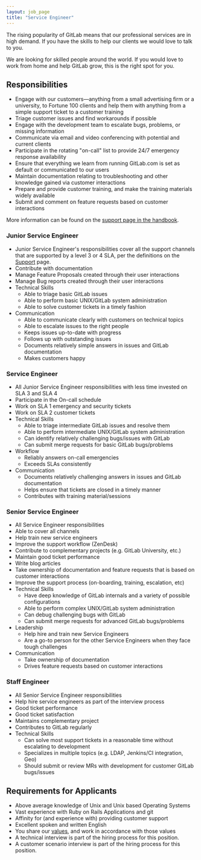 ```yaml
---
layout: job_page
title: "Service Engineer"
---
```

The rising popularity of GitLab means that our professional services are in high demand.
If you have the skills to help our clients we would love to talk to you.  

We are looking for skilled people around the world. If you would love to
work from home and help GitLab grow, this is the right spot for you.

## Responsibilities

* Engage with our customers—anything from a small advertising firm or a university, to Fortune 100 clients and
help them with anything from a simple support ticket to a customer training
* Triage customer issues and find workarounds if possible
* Engage with the development team to escalate bugs, problems, or missing information
* Communicate via email and video conferencing with potential and current clients
* Participate in the rotating "on-call" list to provide 24/7 emergency response availability
* Ensure that everything we learn from running GitLab.com is set as default or communicated to our users
* Maintain documentation relating to troubleshooting and other knowledge gained via customer interactions
* Prepare and provide customer training, and make the training materials widely available
* Submit and comment on feature requests based on customer interactions

More information can be found on the [support page in the handbook](https://about.gitlab.com/handbook/support/).

### Junior Service Engineer

* Junior Service Engineer's responsibilities cover all the support channels that are
supported by a level 3 or 4 SLA, per the definitions on the [Support](/handbook/support/#sla) page.
* Contribute with documentation 
* Manage Feature Proposals created through their user interactions
* Manage Bug reports created through their user interactions
* Technical Skills
    * Able to triage basic GitLab issues
    * Able to perform basic UNIX/GitLab system administration
    * Able to solve customer tickets in a timely fashion
* Communication
    * Able to communicate clearly with customers on technical topics
    * Able to escalate issues to the right people
    * Keeps issues up-to-date with progress
    * Follows up with outstanding issues
    * Documents relatively simple answers in issues and GitLab documentation
    * Makes customers happy
    
### Service Engineer 

* All Junior Service Engineer responsibilities with less time invested on SLA 3 and SLA 4
* Participate in the On-call schedule 
* Work on SLA 1 emergency and security tickets
* Work on SLA 2 customer tickets 
* Technical Skills
    * Able to triage intermediate GitLab issues and resolve them
    * Able to perform intermediate UNIX/GitLab system administration
    * Can identify relatively challenging bugs/issues with GitLab
    * Can submit merge requests for basic GitLab bugs/problems
* Workflow
    * Reliably answers on-call emergencies 
    * Exceeds SLAs consistently
* Communication
    * Documents relatively challenging answers in issues and GitLab documentation
    * Helps ensure that tickets are closed in a timely manner
    * Contributes with training material/sessions

### Senior Service Engineer

* All Service Engineer responsibilities 
* Able to cover all channels
* Help train new service engineers 
* Improve the support workflow (ZenDesk)
* Contribute to complementary projects (e.g. GitLab University, etc.)
* Maintain good ticket performance
* Write blog articles
* Take ownership of documentation and feature requests that is based on customer interactions
* Improve the support process (on-boarding, training, escalation, etc)
* Technical Skills
    * Have deep knowledge of GitLab internals and a variety of possible configurations
    * Able to perform complex UNIX/GitLab system administration
    * Can debug challenging bugs with GitLab
    * Can submit merge requests for advanced GitLab bugs/problems
* Leadership
    * Help hire and train new Service Engineers
    * Are a go-to person for the other Service Engineers when they face tough challenges
* Communication      
    * Take ownership of documentation
    * Drives feature requests based on customer interactions  

### Staff Engineer

* All Senior Service Engineer responsibilities 
* Help hire service engineers as part of the interview process
* Good ticket performance
* Good ticket satisfaction 
* Maintains complementary project
* Contributes to GitLab regularly 
* Technical Skills
    * Can solve most support tickets in a reasonable time without escalating to development
    * Specializes in multiple topics (e.g. LDAP, Jenkins/CI integration, Geo)
    * Should submit or review MRs with development for customer GitLab bugs/issues


## Requirements for Applicants

* Above average knowledge of Unix and Unix based Operating Systems
* Vast experience with Ruby on Rails Applications and git
* Affinity for (and experience with) providing customer support
* Excellent spoken and written English
* You share our [values](/handbook/#values), and work in accordance with those values
* A technical interview is part of the hiring process for this position.
* A customer scenario interview is part of the hiring process for this position.
